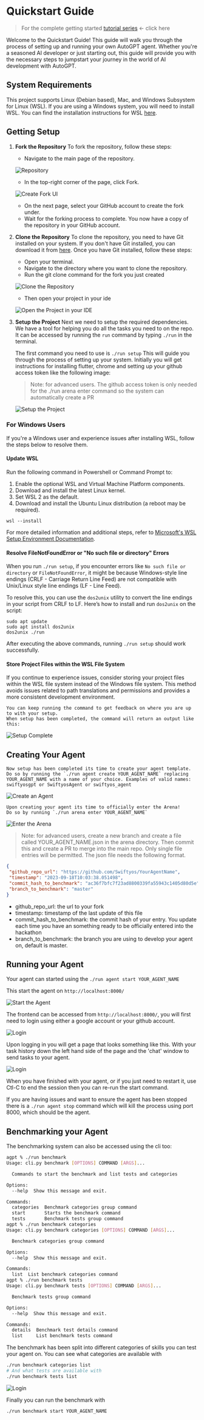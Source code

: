 # Quickstart Guide

> For the complete getting started [tutorial series](https://aiedge.medium.com/autogpt-forge-e3de53cc58ec) <- click here

Welcome to the Quickstart Guide! This guide will walk you through the process of setting up and running your own AutoGPT agent. Whether you're a seasoned AI developer or just starting out, this guide will provide you with the necessary steps to jumpstart your journey in the world of AI development with AutoGPT.

## System Requirements

This project supports Linux (Debian based), Mac, and Windows Subsystem for Linux (WSL). If you are using a Windows system, you will need to install WSL. You can find the installation instructions for WSL [here](https://learn.microsoft.com/en-us/windows/wsl/).


## Getting Setup
1. **Fork the Repository**
   To fork the repository, follow these steps:
   - Navigate to the main page of the repository.

   ![Repository](docs/content/imgs/quickstart/001_repo.png)
   - In the top-right corner of the page, click Fork.

   ![Create Fork UI](docs/content/imgs/quickstart/002_fork.png)
   - On the next page, select your GitHub account to create the fork under.
   - Wait for the forking process to complete. You now have a copy of the repository in your GitHub account.

2. **Clone the Repository**
   To clone the repository, you need to have Git installed on your system. If you don't have Git installed, you can download it from [here](https://git-scm.com/downloads). Once you have Git installed, follow these steps:
   - Open your terminal.
   - Navigate to the directory where you want to clone the repository.
   - Run the git clone command for the fork you just created

   ![Clone the Repository](docs/content/imgs/quickstart/003_clone.png)

   - Then open your project in your ide

   ![Open the Project in your IDE](docs/content/imgs/quickstart/004_ide.png)

4. **Setup the Project**
    Next we need to setup the required dependencies. We have a tool for helping you do all the tasks you need to on the repo.
    It can be accessed by running the `run` command by typing `./run` in the terminal.

    The first command you need to use is `./run setup` This will guide you through the process of setting up your system.
    Initially you will get instructions for installing flutter, chrome and setting up your github access token like the following image:

    > Note: for advanced users. The github access token is only needed for the ./run arena enter command so the system can automatically create a PR

    
    ![Setup the Project](docs/content/imgs/quickstart/005_setup.png)

### For Windows Users

If you're a Windows user and experience issues after installing WSL, follow the steps below to resolve them. 

#### Update WSL 
Run the following command in Powershell or Command Prompt to:
1. Enable the optional WSL and Virtual Machine Platform components.
2. Download and install the latest Linux kernel.
3. Set WSL 2 as the default.
4. Download and install the Ubuntu Linux distribution (a reboot may be required).

```shell
wsl --install
```

For more detailed information and additional steps, refer to [Microsoft's WSL Setup Environment Documentation](https://learn.microsoft.com/en-us/windows/wsl/setup/environment).

#### Resolve FileNotFoundError or "No such file or directory" Errors
When you run `./run setup`, if you encounter errors like `No such file or directory` or `FileNotFoundError`, it might be because Windows-style line endings (CRLF - Carriage Return Line Feed) are not compatible with Unix/Linux style line endings (LF - Line Feed).

To resolve this, you can use the `dos2unix` utility to convert the line endings in your script from CRLF to LF. Here’s how to install and run `dos2unix` on the script:

```shell
sudo apt update
sudo apt install dos2unix
dos2unix ./run
```

After executing the above commands, running `./run setup` should work successfully. 

#### Store Project Files within the WSL File System
If you continue to experience issues, consider storing your project files within the WSL file system instead of the Windows file system. This method avoids issues related to path translations and permissions and provides a more consistent development environment.
    
    You can keep running the command to get feedback on where you are up to with your setup. 
    When setup has been completed, the command will return an output like this:

   ![Setup Complete](docs/content/imgs/quickstart/006_setup_complete.png)

## Creating Your Agent

    Now setup has been completed its time to create your agent template. 
    Do so by running the `./run agent create YOUR_AGENT_NAME` replacing YOUR_AGENT_NAME with a name of your choice. Examples of valid names: swiftyosgpt or SwiftyosAgent or swiftyos_agent

   ![Create an Agent](docs/content/imgs/quickstart/007_create_agent.png)

    Upon creating your agent its time to officially enter the Arena!
    Do so by running `./run arena enter YOUR_AGENT_NAME`

   ![Enter the Arena](docs/content/imgs/quickstart/008_enter_arena.png)

   > Note: for advanced users, create a new branch and create a file called YOUR_AGENT_NAME.json in the arena directory. Then commit this and create a PR to merge into the main repo. Only single file entries will be permitted. The json file needs the following format. 
   ```json
   {
    "github_repo_url": "https://github.com/Swiftyos/YourAgentName",
    "timestamp": "2023-09-18T10:03:38.051498",
    "commit_hash_to_benchmark": "ac36f7bfc7f23ad8800339fa55943c1405d80d5e",
    "branch_to_benchmark": "master"
   }
   ```
   - github_repo_url: the url to your fork
   - timestamp: timestamp of the last update of this file
   - commit_hash_to_benchmark: the commit hash of your entry. You update each time you have an something ready to be officially entered into the hackathon
   - branch_to_benchmark: the branch you are using to develop your agent on, default is master.


## Running your Agent

Your agent can started using the `./run agent start YOUR_AGENT_NAME`

This start the agent on `http://localhost:8000/`

![Start the Agent](docs/content/imgs/quickstart/009_start_agent.png)

The frontend can be accessed from `http://localhost:8000/`, you will first need to login using either a google account or your github account.

![Login](docs/content/imgs/quickstart/010_login.png)

Upon logging in you will get a page that looks something like this. With your task history down the left hand side of the page and the 'chat' window to send tasks to your agent.

![Login](docs/content/imgs/quickstart/011_home.png)

When you have finished with your agent, or if you just need to restart it, use Ctl-C to end the session then you can re-run the start command.

If you are having issues and want to ensure the agent has been stopped there is a `./run agent stop` command which will kill the process using port 8000, which should be the agent. 

## Benchmarking your Agent

The benchmarking system can also be accessed using the cli too:

```bash
agpt % ./run benchmark
Usage: cli.py benchmark [OPTIONS] COMMAND [ARGS]...

  Commands to start the benchmark and list tests and categories

Options:
  --help  Show this message and exit.

Commands:
  categories  Benchmark categories group command
  start       Starts the benchmark command
  tests       Benchmark tests group command
agpt % ./run benchmark categories     
Usage: cli.py benchmark categories [OPTIONS] COMMAND [ARGS]...

  Benchmark categories group command

Options:
  --help  Show this message and exit.

Commands:
  list  List benchmark categories command
agpt % ./run benchmark tests      
Usage: cli.py benchmark tests [OPTIONS] COMMAND [ARGS]...

  Benchmark tests group command

Options:
  --help  Show this message and exit.

Commands:
  details  Benchmark test details command
  list     List benchmark tests command
```

The benchmark has been split into different categories of skills you can test your agent on. You can see what categories are available with
```bash
./run benchmark categories list
# And what tests are available with
./run benchmark tests list
```

![Login](docs/content/imgs/quickstart/012_tests.png)


Finally you can run the benchmark with

```bash
./run benchmark start YOUR_AGENT_NAME

```

>
